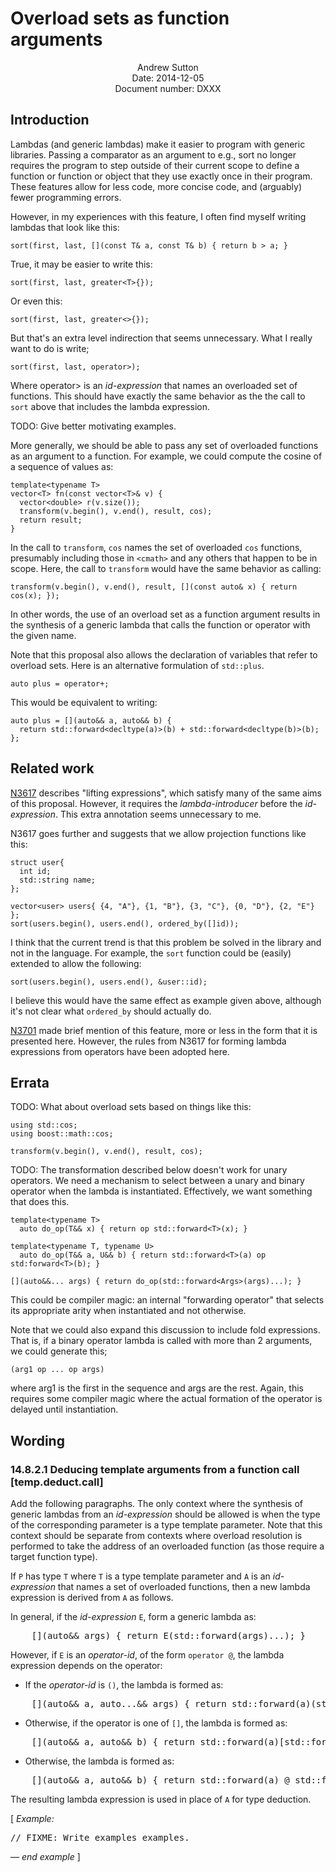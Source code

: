 Overload sets as function arguments
===================================

<div style="text-align:center">
Andrew Sutton<br/>
Date: 2014-12-05<br/>
Document number: DXXX
</div>

## Introduction

Lambdas (and generic lambdas) make it easier to program with generic
libraries. Passing a comparator as an argument to e.g., sort no longer
requires the program to step outside of their current scope to define
a function or function or object that they use exactly once in their
program. These features allow for less code, more concise code, and
(arguably) fewer programming errors.

However, in my experiences with this feature, I often find myself writing
lambdas that look like this:


    sort(first, last, [](const T& a, const T& b) { return b > a; }

True, it may be easier to write this:

    sort(first, last, greater<T>{});

Or even this:

    sort(first, last, greater<>{});

But that's an extra level indirection that seems unnecessary. What I
really want to do is write;


    sort(first, last, operator>);

Where operator> is an *id-expression* that names an overloaded set of
functions. This should have exactly the same behavior as the the call
to `sort` above that includes the lambda expression.

TODO: Give better motivating examples.

More generally, we should be able to pass any set of overloaded functions
as an argument to a function. For example, we could compute
the cosine of a sequence of values as:

    template<typename T>
    vector<T> fn(const vector<T>& v) {
      vector<double> r(v.size());
      transform(v.begin(), v.end(), result, cos);
      return result;
    }

In the call to `transform`, `cos` names the set of overloaded `cos` 
functions, presumably including those in `<cmath>` and any others
that happen to be in scope. Here, the call to `transform` would have the
same behavior as calling:

    transform(v.begin(), v.end(), result, [](const auto& x) { return cos(x); });

In other words, the use of an overload set as a function argument results
in the synthesis of a generic lambda that calls the function or operator
with the given name.

Note that this proposal also allows the declaration of variables
that refer to overload sets. Here is an alternative formulation of
`std::plus`.

    auto plus = operator+;

This would be equivalent to writing:

    auto plus = [](auto&& a, auto&& b) { 
      return std::forward<decltype(a)>(b) + std::forward<decltype(b)>(b); 
    };


## Related work

[N3617](http://www.open-std.org/jtc1/sc22/wg21/docs/papers/2013/n3617.htm)
describes "lifting expressions", which satisfy many of the same aims of
this proposal. However, it requires the *lambda-introducer* before the
*id-expression*. This extra annotation seems unnecessary to me.

N3617 goes further and suggests that we allow projection functions like
this:

    struct user{
      int id;
      std::string name;
    };

    vector<user> users{ {4, "A"}, {1, "B"}, {3, "C"}, {0, "D"}, {2, "E"} };
    sort(users.begin(), users.end(), ordered_by([]id));

I think that the current trend is that this problem be solved in the library
and not in the language. For example, the `sort` function could be (easily)
extended to allow the following:

    sort(users.begin(), users.end(), &user::id);

I believe this would have the same effect as example given above, although
it's not clear what `ordered_by` should actually do.

[N3701](http://www.open-std.org/jtc1/sc22/wg21/docs/papers/2013/n3701.htm)
made brief mention of this feature, more or less in the form that it is
presented here. However, the rules from N3617 for forming lambda expressions
from operators have been adopted here.

## Errata 
TODO: What about overload sets based on things like this:

    using std::cos;
    using boost::math::cos;

    transform(v.begin(), v.end(), result, cos);


TODO: The transformation described below doesn't work for unary operators.
We need a mechanism to select between a unary and binary operator when
the lambda is instantiated. Effectively, we want something that does
this.

    template<typename T>
      auto do_op(T&& x) { return op std::forward<T>(x); }
    
    template<typename T, typename U>
      auto do_op(T&& a, U&& b) { return std::forward<T>(a) op std:forward<T>(b); }

    [](auto&&... args) { return do_op(std::forward<Args>(args)...); }

This could be compiler magic: an internal "forwarding operator" that
selects its appropriate arity when instantiated and not otherwise.

Note that we could also expand this discussion to include fold expressions.
That is, if a binary operator lambda is called with more than 2 arguments,
we could generate this;


    (arg1 op ... op args)


where arg1 is the first in the sequence and args are the rest. Again, this
requires some compiler magic where the actual formation of the operator
is delayed until instantiation.


## Wording


### 14.8.2.1 Deducing template arguments from a function call  [temp.deduct.call]


Add the following paragraphs. The only context where the synthesis of generic 
lambdas from an *id-expression* should be allowed is when the type of the
corresponding parameter is a type template parameter. Note that this context
should be separate from contexts where overload resolution is performed
to take the address of an overloaded function (as those require a target
function type).

If `P` has type `T` where `T` is a type template parameter and `A` is an 
*id-expression* that names a set of overloaded functions, then a new lambda 
expression is derived from `A` as follows.

In general, if the  *id-expression* `E`, form a generic lambda as:

<pre>
    [](auto&& args) { return E(std::forward<decltype(args)>(args)...); }
</pre>

However, if `E` is an *operator-id*, of the form `operator @`, the lambda 
expression depends on the operator:

- If the *operator-id* is `()`, the lambda is formed as:

<pre>
    [](auto&& a, auto...&& args) { return std::forward<decltype(a)>(a)(std::forward<decltype(args)>(args)...); }
</pre>

- Otherwise, if the operator is one of `[]`, the lambda is formed as:

<pre>
    [](auto&& a, auto&& b) { return std::forward<decltype(a)>(a)[std::forward<decltype(b)>(b)]; }
</pre>

- Otherwise, the lambda is formed as:

<pre>
    [](auto&& a, auto&& b) { return std::forward<decltype(a)>(a) @ std::forward<decltype(b)>(b); }
</pre>

The resulting lambda expression is used in place of `A` for type deduction.

[ <i>Example:</i>
<pre>
// FIXME: Write examples examples.
</pre>
&mdash; <i>end example</i> ]

</body>
